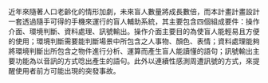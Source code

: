 近年來隨著人口老齡化的情形加劇，未來盲人數量將成長數倍，而本計畫計畫設計一套透過隨手可得的手機來運行的盲人輔助系統，其主要包含四個組成要件：操作介面、環境判斷、資料處理、訊號輸出。操作介面主要目的為使盲人能輕易且方便的使用；環境判斷需要能判斷場景中所包含之人事物、顏色、表情；資料處理能夠將環境判斷出所包含之物件進行分析、運算而產生盲人能讀懂的語句；訊號輸出主要功能為以音訊的方式唸出產生的語句。此外以連續性感測周遭訊號的方式，來提醒使用者前方可能出現的突發事故。
